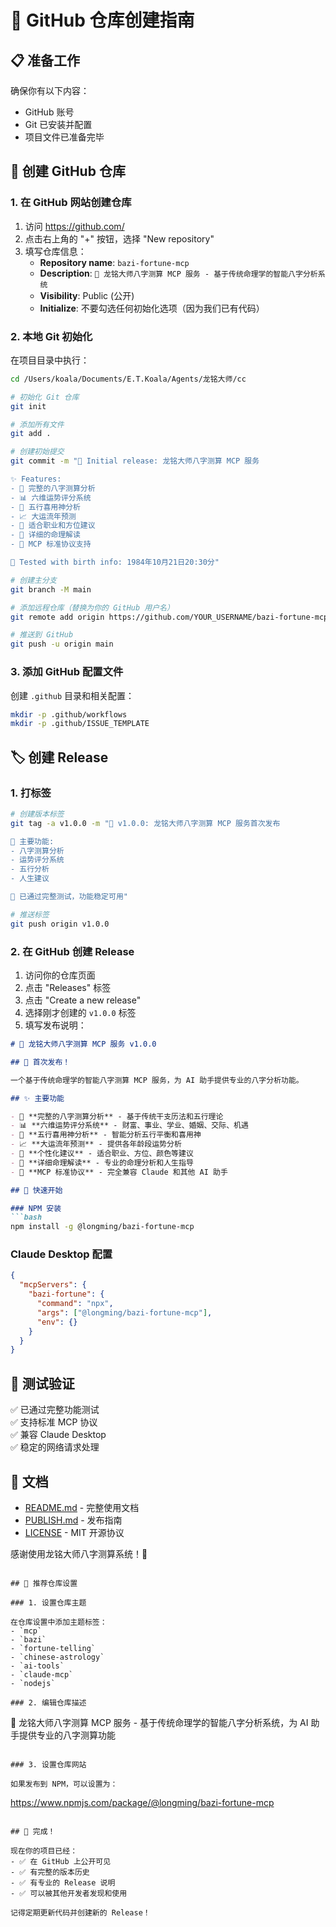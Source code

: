 # 🐙 GitHub 仓库创建指南

## 📋 准备工作

确保你有以下内容：
- GitHub 账号
- Git 已安装并配置
- 项目文件已准备完毕

## 🚀 创建 GitHub 仓库

### 1. 在 GitHub 网站创建仓库

1. 访问 https://github.com/
2. 点击右上角的 "+" 按钮，选择 "New repository"
3. 填写仓库信息：
   - **Repository name**: `bazi-fortune-mcp`
   - **Description**: `🔮 龙铭大师八字测算 MCP 服务 - 基于传统命理学的智能八字分析系统`
   - **Visibility**: Public (公开)
   - **Initialize**: 不要勾选任何初始化选项（因为我们已有代码）

### 2. 本地 Git 初始化

在项目目录中执行：

```bash
cd /Users/koala/Documents/E.T.Koala/Agents/龙铭大师/cc

# 初始化 Git 仓库
git init

# 添加所有文件
git add .

# 创建初始提交
git commit -m "🎉 Initial release: 龙铭大师八字测算 MCP 服务

✨ Features:
- 🔮 完整的八字测算分析
- 📊 六维运势评分系统
- 🎯 五行喜用神分析
- 📈 大运流年预测
- 🎨 适合职业和方位建议
- 📝 详细的命理解读
- 🤖 MCP 标准协议支持

🧪 Tested with birth info: 1984年10月21日20:30分"

# 创建主分支
git branch -M main

# 添加远程仓库（替换为你的 GitHub 用户名）
git remote add origin https://github.com/YOUR_USERNAME/bazi-fortune-mcp.git

# 推送到 GitHub
git push -u origin main
```

### 3. 添加 GitHub 配置文件

创建 `.github` 目录和相关配置：

```bash
mkdir -p .github/workflows
mkdir -p .github/ISSUE_TEMPLATE
```

## 🏷️ 创建 Release

### 1. 打标签

```bash
# 创建版本标签
git tag -a v1.0.0 -m "🔮 v1.0.0: 龙铭大师八字测算 MCP 服务首次发布

🎯 主要功能:
- 八字测算分析
- 运势评分系统
- 五行分析
- 人生建议

🧪 已通过完整测试，功能稳定可用"

# 推送标签
git push origin v1.0.0
```

### 2. 在 GitHub 创建 Release

1. 访问你的仓库页面
2. 点击 "Releases" 标签
3. 点击 "Create a new release"
4. 选择刚才创建的 `v1.0.0` 标签
5. 填写发布说明：

```markdown
# 🔮 龙铭大师八字测算 MCP 服务 v1.0.0

## 🎉 首次发布！

一个基于传统命理学的智能八字测算 MCP 服务，为 AI 助手提供专业的八字分析功能。

## ✨ 主要功能

- 🔮 **完整的八字测算分析** - 基于传统干支历法和五行理论
- 📊 **六维运势评分系统** - 财富、事业、学业、婚姻、交际、机遇
- 🎯 **五行喜用神分析** - 智能分析五行平衡和喜用神
- 📈 **大运流年预测** - 提供各年龄段运势分析
- 🎨 **个性化建议** - 适合职业、方位、颜色等建议
- 📝 **详细命理解读** - 专业的命理分析和人生指导
- 🤖 **MCP 标准协议** - 完全兼容 Claude 和其他 AI 助手

## 🚀 快速开始

### NPM 安装
```bash
npm install -g @longming/bazi-fortune-mcp
```

### Claude Desktop 配置
```json
{
  "mcpServers": {
    "bazi-fortune": {
      "command": "npx",
      "args": ["@longming/bazi-fortune-mcp"],
      "env": {}
    }
  }
}
```

## 🧪 测试验证

✅ 已通过完整功能测试  
✅ 支持标准 MCP 协议  
✅ 兼容 Claude Desktop  
✅ 稳定的网络请求处理  

## 📖 文档

- [README.md](README.md) - 完整使用文档
- [PUBLISH.md](PUBLISH.md) - 发布指南
- [LICENSE](LICENSE) - MIT 开源协议

感谢使用龙铭大师八字测算系统！🙏
```

## 🎯 推荐仓库设置

### 1. 设置仓库主题

在仓库设置中添加主题标签：
- `mcp`
- `bazi`
- `fortune-telling`
- `chinese-astrology`
- `ai-tools`
- `claude-mcp`
- `nodejs`

### 2. 编辑仓库描述

```
🔮 龙铭大师八字测算 MCP 服务 - 基于传统命理学的智能八字分析系统，为 AI 助手提供专业的八字测算功能
```

### 3. 设置仓库网站

如果发布到 NPM，可以设置为：
```
https://www.npmjs.com/package/@longming/bazi-fortune-mcp
```

## 🌟 完成！

现在你的项目已经：
- ✅ 在 GitHub 上公开可见
- ✅ 有完整的版本历史
- ✅ 有专业的 Release 说明
- ✅ 可以被其他开发者发现和使用

记得定期更新代码并创建新的 Release！